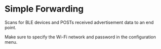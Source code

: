 # Simple Forwarding

Scans for BLE devices and POSTs received advertisement data to an end point.

Make sure to specify the Wi-Fi network and password in the configuration menu.

